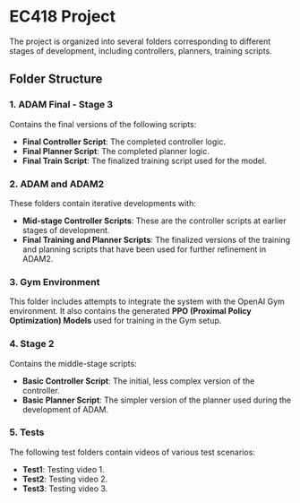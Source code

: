 # EC418 Project

The project is organized into several folders corresponding to different stages of development, including controllers, planners, training scripts. 

## Folder Structure

### 1. **ADAM Final - Stage 3**
Contains the final versions of the following scripts:
- **Final Controller Script**: The completed controller logic.
- **Final Planner Script**: The completed planner logic.
- **Final Train Script**: The finalized training script used for the model.

### 2. **ADAM and ADAM2**
These folders contain iterative developments with:
- **Mid-stage Controller Scripts**: These are the controller scripts at earlier stages of development.
- **Final Training and Planner Scripts**: The finalized versions of the training and planning scripts that have been used for further refinement in ADAM2.

### 3. **Gym Environment**
This folder includes attempts to integrate the system with the OpenAI Gym environment. It also contains the generated **PPO (Proximal Policy Optimization) Models** used for training in the Gym setup.

### 4. **Stage 2**
Contains the middle-stage scripts:
- **Basic Controller Script**: The initial, less complex version of the controller.
- **Basic Planner Script**: The simpler version of the planner used during the development of ADAM.

### 5. **Tests**
The following test folders contain videos of various test scenarios:
- **Test1**: Testing video 1.
- **Test2**: Testing video 2.
- **Test3**: Testing video 3.
